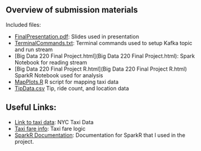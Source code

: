 ## Overview of submission materials

Included files:
  - [FinalPresentation.pdf](FinalPresentation.pdf): Slides used in presentation 
  - [TerminalCommands.txt](TerminalCommands.txt): Terminal commands used to setup Kafka topic and run stream
  - [Big Data 220 Final Project.html](Big Data 220 Final Project.html): Spark Notebook for reading stream
  - [Big Data 220 Final Project R.html](Big Data 220 Final Project R.html) SparkR Notebook used for analysis
  - [MapPlots.R](MapPlots.R) R script for mapping taxi data
  - [TipData.csv](TipData.csv) Tip, ride count, and location data


## Useful Links:

- [Link to taxi data](https://www1.nyc.gov/site/tlc/about/tlc-trip-record-data.page): NYC Taxi Data
- [Taxi fare info](https://www1.nyc.gov/site/tlc/passengers/taxi-fare.page): Taxi fare logic
- [SparkR Documentation](https://spark.apache.org/docs/1.6.0/api/R/): Documentation for SparkR that I used in the project.
